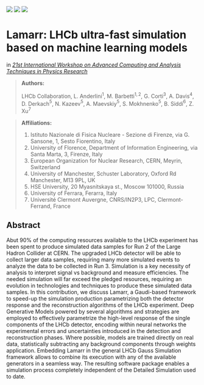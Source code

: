 [![](https://img.shields.io/badge/indico-event-b34810?style=flat&logoColor=white)](https://indico.cern.ch/event/1106990/)
[![](https://img.shields.io/badge/indico-contribution-087cfc?style=flat&logoColor=white)](https://indico.cern.ch/event/1106990/contributions/4991348/)
[![](https://img.shields.io/badge/HTML-poster-E34F26?style=flat&logo=HTML5&logoColor=white)](https://github.com/mbarbetti/poster-acat2022-lamarr)
<!--
[![](https://img.shields.io/badge/arXiv-2204.09947-B31B1B?style=flat&logoColor=white)](https://arxiv.org/abs/2204.09947)
[![](https://img.shields.io/badge/PoS-(CompTools2021)034-78a434?style=flat&logoColor=white)](https://pos.sissa.it/409/034)
-->


# Lamarr: LHCb ultra-fast simulation based on machine learning models
in [*21st International Workshop on Advanced Computing and Analysis Techniques in Physics Research*](https://indico.cern.ch/event/1106990/)

> **Authors:**
>
> LHCb Collaboration, L. Anderlini$^1$, M. Barbetti$^{1,2}$, G. Corti$^3$, A. Davis$^4$, D. Derkach$^5$, N. Kazeev$^5$, A. Maevskiy$^5$, S. Mokhnenko$^5$, B. Siddi$^6$, Z. Xu$^7$

> **Affiliations:**
> 1. Istituto Nazionale di Fisica Nucleare - Sezione di Firenze, via G. Sansone, 1, Sesto Fiorentino, Italy
> 2. University of Florence, Department of Information Engineering, via Santa Marta, 3, Firenze, Italy
> 3. European Organization for Nuclear Research, CERN, Meyrin, Switzerland
> 4. University of Manchester, Schuster Laboratory, Oxford Rd Manchester, M13 9PL, UK
> 5. HSE University, 20 Myasnitskaya st., Moscow 101000, Russia
> 6. University of Ferrara, Ferarra, Italy
> 7. Université Clermont Auvergne, CNRS/IN2P3, LPC, Clermont-Ferrand, France


## Abstract
Abut 90% of the computing resources available to the LHCb experiment has been spent to produce simulated data samples for Run 2 of the Large Hadron Collider at CERN. The upgraded LHCb detector will be able to collect larger data samples, requiring many more simulated events to analyze the data to be collected in Run 3. Simulation is a key necessity of analysis to interpret signal vs background and measure efficiencies. The needed simulation will far exceed the pledged resources, requiring an evolution in technologies and techniques to produce these simulated data samples. In this contribution, we discuss Lamarr, a Gaudi-based framework to speed-up the simulation production parametrizing both the detector response and the reconstruction algorithms of the LHCb experiment.
Deep Generative Models powered by several algorithms and strategies are employed to effectively parametrize the high-level response of the single components of the LHCb detector, encoding within neural networks the experimental errors and uncertainties introduced in the detection and reconstruction phases. Where possible, models are trained directly on real data, statistically subtracting any background components through weights application. 
Embedding Lamarr in the general LHCb Gauss Simulation framework allows to combine its execution with any of the available generators in a seamless way. The resulting software package enables a simulation process completely independent of the Detailed Simulation used to date.